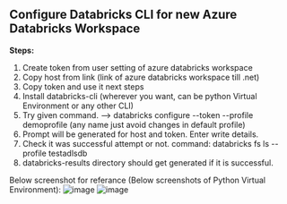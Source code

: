 ## Configure Databricks CLI for new Azure Databricks Workspace

**Steps:**
1. Create token from user setting of azure databricks workspace
2. Copy host from link (link of azure databricks workspace till .net)
3. Copy token and use it next steps
4. Install databricks-cli (wherever you want, can be python Virtual Environment or any other CLI)
5. Try given command. --> databricks configure --token --profile demoprofile (any name just avoid changes in default profile)
6. Prompt will be generated for host and token. Enter write details.
7. Check it was successful attempt or not. command: databricks fs ls --profile testadlsdb
8. databricks-results directory should get generated if it is successful.


Below screenshot for referance (Below screenshots of Python Virtual Environment):
![image](https://user-images.githubusercontent.com/48403668/148761924-91a1aba3-cfa8-482e-9eec-60e112fa7470.png)
![image](https://user-images.githubusercontent.com/48403668/148761969-d8408fe9-0a9a-499e-a83e-a3fdd28160ae.png)

